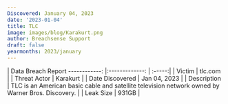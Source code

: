 ```yaml
---
Discovered: January 04, 2023
date: '2023-01-04'
title: TLC
image: images/blog/Karakurt.png
author: Breachsense Support
draft: false
yearmonths: 2023/january
---
```



| Data Breach Report
------------:     |:-------------:    | :-----:|
| Victim      | tlc.com      | 
| Threat Actor      | Karakurt      | 
| Date Discovered      | Jan 04, 2023      | 
| Description      | TLC is an American basic cable and satellite television network owned by Warner Bros. Discovery.      | 
| Leak Size      | 931GB      | 


